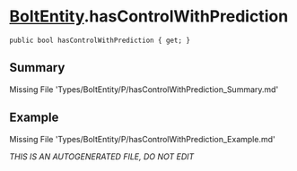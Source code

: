 # [BoltEntity](Types/BoltEntity.md).hasControlWithPrediction
`public bool hasControlWithPrediction { get; }`
## Summary
Missing File 'Types/BoltEntity/P/hasControlWithPrediction_Summary.md'
## Example
Missing File 'Types/BoltEntity/P/hasControlWithPrediction_Example.md'

*THIS IS AN AUTOGENERATED FILE, DO NOT EDIT*

